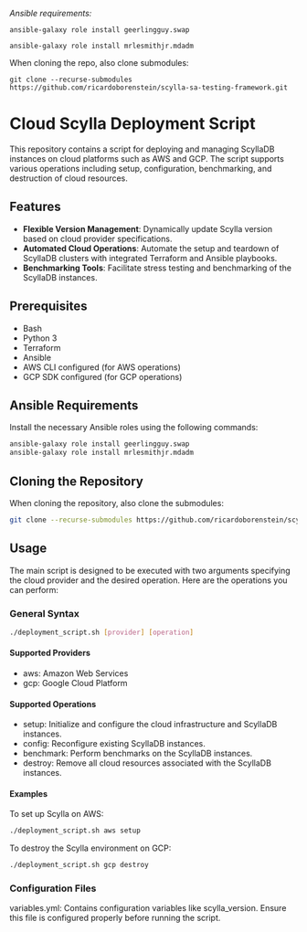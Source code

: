 *Ansible requirements:*
```
ansible-galaxy role install geerlingguy.swap

ansible-galaxy role install mrlesmithjr.mdadm
```

When cloning the repo, also clone submodules:

```
git clone --recurse-submodules https://github.com/ricardoborenstein/scylla-sa-testing-framework.git
```
# Cloud Scylla Deployment Script

This repository contains a script for deploying and managing ScyllaDB instances on cloud platforms such as AWS and GCP. The script supports various operations including setup, configuration, benchmarking, and destruction of cloud resources.

## Features

- **Flexible Version Management**: Dynamically update Scylla version based on cloud provider specifications.
- **Automated Cloud Operations**: Automate the setup and teardown of ScyllaDB clusters with integrated Terraform and Ansible playbooks.
- **Benchmarking Tools**: Facilitate stress testing and benchmarking of the ScyllaDB instances.

## Prerequisites

- Bash
- Python 3
- Terraform
- Ansible
- AWS CLI configured (for AWS operations)
- GCP SDK configured (for GCP operations)

## Ansible Requirements

Install the necessary Ansible roles using the following commands:

```bash
ansible-galaxy role install geerlingguy.swap
ansible-galaxy role install mrlesmithjr.mdadm
```


## Cloning the Repository

When cloning the repository, also clone the submodules:


```bash
git clone --recurse-submodules https://github.com/ricardoborenstein/scylla-sa-testing-framework.git
```


## Usage
The main script is designed to be executed with two arguments specifying the cloud provider and the desired operation. Here are the operations you can perform:

### General Syntax
```bash
./deployment_script.sh [provider] [operation]
```
#### Supported Providers
* aws: Amazon Web Services
* gcp: Google Cloud Platform
#### Supported Operations
* setup: Initialize and configure the cloud infrastructure and ScyllaDB instances.
* config: Reconfigure existing ScyllaDB instances.
* benchmark: Perform benchmarks on the ScyllaDB instances.
* destroy: Remove all cloud resources associated with the ScyllaDB instances.
#### Examples
To set up Scylla on AWS:

```bash
./deployment_script.sh aws setup
```
To destroy the Scylla environment on GCP:

``` bash
./deployment_script.sh gcp destroy
```

### Configuration Files
variables.yml: Contains configuration variables like scylla_version. Ensure this file is configured properly before running the script.